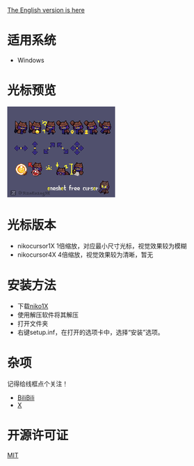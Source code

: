 [The English version is here](readme-English.md)
# 适用系统
- Windows
# 光标预览
![image](image/niko.gif)
# 光标版本
 - nikocursor1X
 1倍缩放，对应最小尺寸光标，视觉效果较为模糊
- nikocursor4X
4倍缩放，视觉效果较为清晰，暂无
# 安装方法
- 下载[niko1X](https://github.com/xiankuang/nikocursor/releases/download/a/niko1X.zip)
- 使用解压软件将其解压
- 打开文件夹
- 右键setup.inf，在打开的选项卡中，选择“安装”选项。
# 杂项
记得给线框点个关注！
- [BiliBili](https://space.bilibili.com/400839602)
- [X](https://twitter.com/xiankuangxk)
# 开源许可证
[MIT](https://github.com/xiankuang/tjcursor/blob/main/LICENSE.txt)
